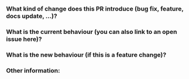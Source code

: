 ### What kind of change does this PR introduce (bug fix, feature, docs update, ...)?

### What is the current behaviour (you can also link to an open issue here)?

### What is the new behaviour (if this is a feature change)?

### Other information:
